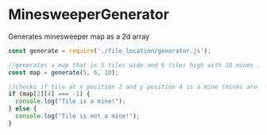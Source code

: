 # MinesweeperGenerator
Generates minesweeper map as a 2d array
```js
const generate = require('./file_location/generator.js');

//generates a map that is 5 tiles wide and 6 tiles high with 10 mines in it.
const map = generate(5, 6, 10);

//checks if tile at x position 2 and y position 4 is a mine (mines are represented by -1)
if (map[2][4] === -1) {
  console.log("Tile is a mine!");
} else {
  console.log("Tile is not a mine!");
}
```
